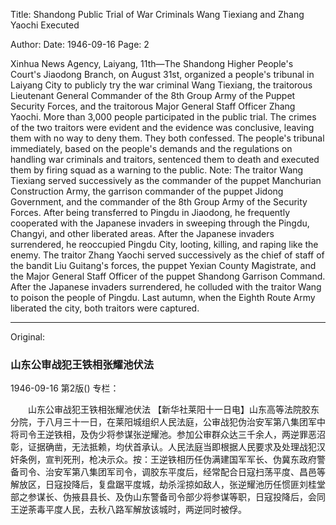Title: Shandong Public Trial of War Criminals Wang Tiexiang and Zhang Yaochi Executed

Author:
Date: 1946-09-16
Page: 2

Xinhua News Agency, Laiyang, 11th—The Shandong Higher People's Court's Jiaodong Branch, on August 31st, organized a people's tribunal in Laiyang City to publicly try the war criminal Wang Tiexiang, the traitorous Lieutenant General Commander of the 8th Group Army of the Puppet Security Forces, and the traitorous Major General Staff Officer Zhang Yaochi. More than 3,000 people participated in the public trial. The crimes of the two traitors were evident and the evidence was conclusive, leaving them with no way to deny them. They both confessed. The people's tribunal immediately, based on the people's demands and the regulations on handling war criminals and traitors, sentenced them to death and executed them by firing squad as a warning to the public. Note: The traitor Wang Tiexiang served successively as the commander of the puppet Manchurian Construction Army, the garrison commander of the puppet Jidong Government, and the commander of the 8th Group Army of the Security Forces. After being transferred to Pingdu in Jiaodong, he frequently cooperated with the Japanese invaders in sweeping through the Pingdu, Changyi, and other liberated areas. After the Japanese invaders surrendered, he reoccupied Pingdu City, looting, killing, and raping like the enemy. The traitor Zhang Yaochi served successively as the chief of staff of the bandit Liu Guitang's forces, the puppet Yexian County Magistrate, and the Major General Staff Officer of the puppet Shandong Garrison Command. After the Japanese invaders surrendered, he colluded with the traitor Wang to poison the people of Pingdu. Last autumn, when the Eighth Route Army liberated the city, both traitors were captured.



<hr /> 

Original: 


### 山东公审战犯王铁相张耀池伏法

1946-09-16
第2版()
专栏：

　　山东公审战犯王铁相张耀池伏法
    【新华社莱阳十一日电】山东高等法院胶东分院，于八月三十一日，在莱阳城组织人民法庭，公审战犯伪治安军第八集团军中将司令王逆铁相，及伪少将参谋张逆耀池。参加公审群众达三千余人，两逆罪恶沼彰，证据确凿，无法抵赖，均伏首承认。人民法庭当即根据人民要求及处理战犯汉奸条例，宣判死刑，枪决示众。按：王逆铁相历任伪满建国军军长、伪冀东政府警备司令、治安军第八集团军司令，调胶东平度后，经常配合日寇扫荡平度、昌邑等解放区，日寇投降后，复盘踞平度城，劫杀淫掠如敌人，张逆耀池历任惯匪刘桂堂部之参谋长、伪掖县县长、及伪山东警备司令部少将参谋等职，日寇投降后，会同王逆荼毒平度人民，去秋八路军解放该城时，两逆同时被俘。
